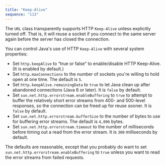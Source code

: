 ```yaml
---
title: "Keep-Alive"
sequence: "113"
---
```


The `URL` class transparently supports HTTP `Keep-Alive` unless explicitly turned off. That is, it will reuse a socket if you connect to the same server again before the server has closed the connection.

You can control Java's use of HTTP `Keep-Alive` with several system properties:

- Set `http.keepAlive` to “true or false” to enable/disable HTTP Keep-Alive. (It is enabled by default.)
- Set `http.maxConnections` to the number of sockets you're willing to hold open at one time. The default is `5`.
- Set `http.keepAlive.remainingData` to `true` to let Java clean up after abandoned connections (Java 6 or later). It is `false` by default.
- Set `sun.net.http.errorstream.enableBuffering` to `true` to attempt to buffer the relatively short error streams from 400- and 500-level responses, so the connection can be freed up for reuse sooner. It is `false` by default.
- Set `sun.net.http.errorstream.bufferSize` to the number of bytes to use for buffering error streams. The default is `4,096` bytes.
- Set `sun.net.http.errorstream.timeout` to the number of milliseconds before timing out a read from the error stream. It is `300` milliseconds by default.

The defaults are reasonable, except that you probably do want to set `sun.net.http.errorstream.enableBuffering` to `true` unless you want to read the error streams from failed requests.
